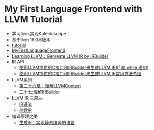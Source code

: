 # My First Language Frontend with LLVM Tutorial

- 学习llvm,实现Kaleidoscope
- 基于llvm 16.0.6版本
- [tutorial](https://llvm.org/docs/tutorial/index.html)
- [MyFirstLanguageFrontend](https://llvm.org/docs/tutorial/MyFirstLanguageFrontend/index.html)
- [Learning LLVM：Genreate LLVM IR by IRBuilder](http://blog.silence.pink/p/create-llvmir-by-irbuilder/)
- IR API
  - [使用LLVM提供的C接口和IRBuilder来生成LLVM IR(if 和 while 语句)](https://blog.csdn.net/qq_42570601/article/details/107771289)
  - [使用LLVM提供的C接口和IRBuilder来生成LLVM IR常用方法总结](https://blog.csdn.net/qq_42570601/article/details/108059403)
- LLVM系列
  - [第二十六章：理解LLVMContext](https://blog.csdn.net/Zhanglin_Wu/article/details/125943137)
  - [二十七:理解IRBuilder](https://blog.csdn.net/Zhanglin_Wu/article/details/125955324)
- LLVM IR 三部曲
  - [IR语法](https://www.jianshu.com/p/2e8863737cdd)
  - [创建IR](https://www.jianshu.com/p/763344d06473)
- 编译原理之美
  - [生成IR：实现静态编译的语言](http://learn.lianglianglee.com/%E4%B8%93%E6%A0%8F/%E7%BC%96%E8%AF%91%E5%8E%9F%E7%90%86%E4%B9%8B%E7%BE%8E/26%20%E7%94%9F%E6%88%90IR%EF%BC%9A%E5%AE%9E%E7%8E%B0%E9%9D%99%E6%80%81%E7%BC%96%E8%AF%91%E7%9A%84%E8%AF%AD%E8%A8%80.md)